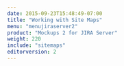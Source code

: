 ```yaml
---
date: 2015-09-23T15:48:49-07:00
title: "Working with Site Maps"
menu: "menujiraserver2"
product: "Mockups 2 for JIRA Server"
weight: 220
include: "sitemaps"
editorversion: 2
---
```

